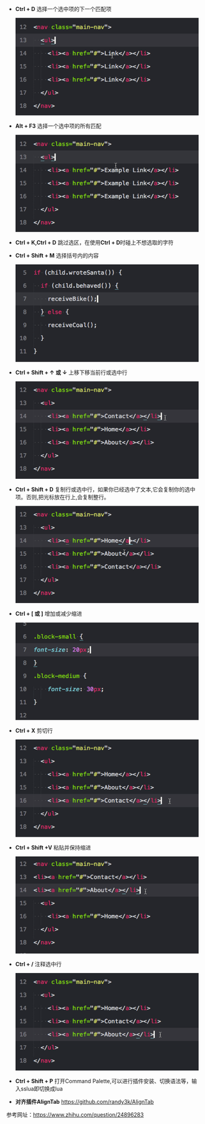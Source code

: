 + __Ctrl + D__ 选择一个选中项的下一个匹配项

    ![1](sublime/1.gif)
    
+ **Alt + F3** 选择一个选中项的所有匹配

    ![2](sublime/2.gif)
    
+ **Ctrl + K,Ctrl + D** 跳过选区，在使用**Ctrl + D**时碰上不想选取的字符
    
+ **Ctrl + Shift + M** 选择括号内的内容  

    ![3](sublime/3.gif)
    
+ **Ctrl + Shift + ↑ 或 ↓** 上移下移当前行或选中行

    ![4](sublime/4.gif)
    
+ **Ctrl + Shift + D** 复制行或选中行，如果你已经选中了文本,它会复制你的选中项。否则,把光标放在行上,会复制整行。

    ![5](sublime/5.gif)
    
+ **Ctrl + [ 或 ]** 增加或减少缩进

    ![6](sublime/6.gif)
    
+ **Ctrl + X** 剪切行

    ![7](sublime/7.gif)

+ **Ctrl + Shift +V** 粘贴并保持缩进

    ![8](sublime/8.gif)

+ **Ctrl + /** 注释选中行

    ![9](sublime/9.gif) 
    
+ **Ctrl + Shift + P** 打开Command Palette,可以进行插件安装、切换语法等，输入sslua即切换成lua
    
+ **对齐插件AlignTab**
https://github.com/randy3k/AlignTab

参考网址：https://www.zhihu.com/question/24896283